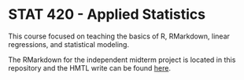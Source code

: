 # STAT 420 - Applied Statistics
This course focused on teaching the basics of R, RMarkdown, linear regressions, and statistical modeling.

The RMarkdown for the independent midterm project is located in this repository and the HMTL write can be found [here](https://wmsayer.github.io/wsayer2-sim-proj.html).
